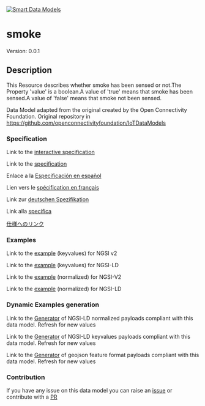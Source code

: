 [![Smart Data Models](https://smartdatamodels.org/wp-content/uploads/2022/01/SmartDataModels_logo.png "Logo")](https://smartdatamodels.org)
# smoke
Version: 0.0.1

## Description 

This Resource describes whether smoke has been sensed or not.The Property 'value' is a boolean.A value of 'true' means that smoke has been sensed.A value of 'false' means that smoke not been sensed.

Data Model adapted from the original created by the Open Connectivity Foundation. Original repository in https://github.com/openconnectivityfoundation/IoTDataModels
### Specification

Link to the [interactive specification](https://swagger.lab.fiware.org/?url=https://smart-data-models.github.io/dataModel.OCF/smoke/swagger.yaml)

Link to the [specification](https://github.com/smart-data-models/dataModel.OCF/blob/master/smoke/doc/spec.md)

Enlace a la [Especificación en español](https://github.com/smart-data-models/dataModel.OCF/blob/master/smoke/doc/spec_ES.md)

Lien vers le [spécification en français](https://github.com/smart-data-models/dataModel.OCF/blob/master/smoke/doc/spec_FR.md)

Link zur [deutschen Spezifikation](https://github.com/smart-data-models/dataModel.OCF/blob/master/smoke/doc/spec_DE.md)

Link alla [specifica](https://github.com/smart-data-models/dataModel.OCF/blob/master/smoke/doc/spec_IT.md)

[仕様へのリンク](https://github.com/smart-data-models/dataModel.OCF/blob/master/smoke/doc/spec_JA.md)
### Examples

Link to the [example](https://smart-data-models.github.io/dataModel.OCF/smoke/examples/example.json) (keyvalues) for NGSI v2

Link to the [example](https://smart-data-models.github.io/dataModel.OCF/smoke/examples/example.jsonld) (keyvalues) for NGSI-LD

Link to the [example](https://smart-data-models.github.io/dataModel.OCF/smoke/examples/example-normalized.json) (normalized) for NGSI-V2

Link to the [example](https://smart-data-models.github.io/dataModel.OCF/smoke/examples/example-normalized.jsonld) (normalized) for NGSI-LD
### Dynamic Examples generation

Link to the [Generator](https://smartdatamodels.org/extra/ngsi-ld_generator.php?schemaUrl=https://raw.githubusercontent.com/smart-data-models/dataModel.OCF/master/smoke/schema.json&email=info@smartdatamodels.org) of NGSI-LD normalized payloads compliant with this data model. Refresh for new values

Link to the [Generator](https://smartdatamodels.org/extra/ngsi-ld_generator_keyvalues.php?schemaUrl=https://raw.githubusercontent.com/smart-data-models/dataModel.OCF/master/smoke/schema.json&email=info@smartdatamodels.org) of NGSI-LD keyvalues payloads compliant with this data model. Refresh for new values

Link to the [Generator](https://smartdatamodels.org/extra/geojson_features_generator.php?schemaUrl=https://raw.githubusercontent.com/smart-data-models/dataModel.OCF/master/smoke/schema.json&email=info@smartdatamodels.org) of geojson feature format payloads compliant with this data model. Refresh for new values
### Contribution

 If you have any issue on this data model you can raise an [issue](https://github.com/smart-data-models/dataModel.OCF/issues)  or contribute with a [PR](https://github.com/smart-data-models/dataModel.OCF/pulls)
